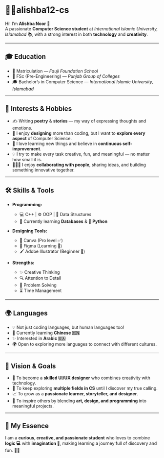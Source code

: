 # 👩‍💻alishba12-cs 

Hi! I’m **Alishba Noor** 🌸  
A passionate **Computer Science student** at *International Islamic University, Islamabad* 📚, with a strong interest in both **technology** and **creativity**.  

---

## 🎓 Education  
- 🎒 Matriculation — *Fauji Foundation School*  
- 📘 FSc (Pre-Engineering) — *Punjab Group of Colleges*  
- 🎓 Bachelor’s in Computer Science — *International Islamic University, Islamabad*  

---

## 🌟 Interests & Hobbies  
- ✍️ Writing **poetry** & **stories** — my way of expressing thoughts and emotions.  
- 🎨 I enjoy **designing** more than coding, but I want to **explore every aspect** of Computer Science.  
- 🌱 I love learning new things and believe in **continuous self-improvement**.  
- 💡 I try to make every task creative, fun, and meaningful — no matter how small it is.  
- 👩‍🤝‍👩 I enjoy **collaborating with people**, sharing ideas, and building something innovative together.  

---

## 🛠️ Skills & Tools  
- **Programming:**  
  - 💻 C++ | ⚙️ OOP | 🌳 Data Structures  
  - 📂 Currently learning **Databases** & 🐍 **Python**  

- **Designing Tools:**  
  - 🎨 Canva (Pro level ✅)  
  - 🎨 Figma (Learning 🚀)  
  - 🖌️ Adobe Illustrator (Beginner 🌱)  

- **Strengths:**  
  - ✨ Creative Thinking  
  - 🔍 Attention to Detail  
  - 🎯 Problem Solving  
  - ⏳ Time Management  

---

## 🌍 Languages  
- 💡 Not just coding languages, but human languages too!  
- 📖 Currently learning **Chinese 🇨🇳**  
- ✨ Interested in **Arabic 🇸🇦**  
- 🌍 Open to exploring more languages to connect with different cultures.  

---

## 🚀 Vision & Goals  
- 🌟 To become a **skilled UI/UX designer** who combines creativity with technology.  
- 🧠 To keep exploring **multiple fields in CS** until I discover my true calling.  
- 📈 To grow as a **passionate learner, storyteller, and designer**.  
- 🤝 To inspire others by blending **art, design, and programming** into meaningful projects.  

---

## 💫 My Essence
I am a **curious, creative, and passionate student** who loves to combine **logic 💻** with **imagination 🎨**, making learning a journey full of discovery and fun. 🌸✨  
 
